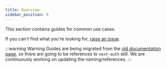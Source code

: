```yaml
---
title: Overview
sidebar_position: 0
---
```


This section contains guides for common use cases.

If you can't find what you're looking for, [raise an issue](https://github.com/nextauthjs/next-auth/issues/new?assignees=&labels=triage%2Cdocumentation&template=4_documentation.yml).

:::warning Warning
Guides are being migrated from the [old documentation page](https://next-auth.js.org), so there are going to be references to `next-auth` still. We are continuously working on updating the naming/references.
:::
